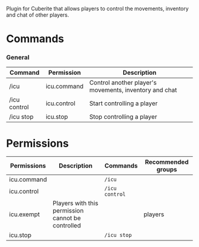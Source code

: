 Plugin for Cuberite that allows players to control the movements, inventory and chat of other players.

# Commands

### General
| Command | Permission | Description |
| ------- | ---------- | ----------- |
|/icu | icu.command | Control another player's movements, inventory and chat|
|/icu control | icu.control | Start controlling a player|
|/icu stop | icu.stop | Stop controlling a player|



# Permissions
| Permissions | Description | Commands | Recommended groups |
| ----------- | ----------- | -------- | ------------------ |
| icu.command |  | `/icu` |  |
| icu.control |  | `/icu control` |  |
| icu.exempt | Players with this permission cannot be controlled |  | players |
| icu.stop |  | `/icu stop` |  |
